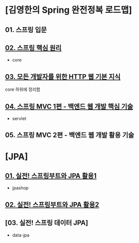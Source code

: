 # [김영한의 Spring 완전정복 로드맵]
## 01. 스프링 입문

## [02. 스프링 핵심 원리](https://github.com/Limhyeonsu/inflearn_study/blob/main/core/src/02.%EC%8A%A4%ED%94%84%EB%A7%81%ED%95%B5%EC%8B%AC%EC%9B%90%EB%A6%AC.md)
* core

## [03. 모든 개발자를 위한 HTTP 웹 기본 지식](https://github.com/Limhyeonsu/inflearn_study/blob/main/core/src/03.%EB%AA%A8%EB%93%A0%20%EA%B0%9C%EB%B0%9C%EC%9E%90%EB%A5%BC%20%EC%9C%84%ED%95%9C%20HTTP%20%EC%9B%B9%20%EA%B8%B0%EB%B3%B8%20%EC%A7%80%EC%8B%9D.md)
core 하위에 정리함

## [04. 스프링 MVC 1편 - 백엔드 웹 개발 핵심 기술](https://github.com/Limhyeonsu/inflearn_study/blob/main/servlet/src/04.%EC%8A%A4%ED%94%84%EB%A7%81%20MVC%201%ED%8E%B8%20%EB%B0%B1%EC%97%94%EB%93%9C%20%EC%9B%B9%20%EA%B0%9C%EB%B0%9C%20%ED%99%9C%EC%9A%A9%20%EA%B8%B0%EC%88%A0.md)
* servlet

## 05. 스프링 MVC 2편 - 백엔드 웹 개발 활용 기술

# [JPA]
## [01. 실전! 스프링부트와 JPA 활용1](https://github.com/Limhyeonsu/inflearn_study/blob/main/jpashop/src/01.%20%EC%8B%A4%EC%A0%84!%20%EC%8A%A4%ED%94%84%EB%A7%81%EB%B6%80%ED%8A%B8%EC%99%80%20JPA%20%ED%99%9C%EC%9A%A91.md)
* jpashop

## [02. 실전! 스프링부트와 JPA 활용2](https://github.com/Limhyeonsu/inflearn_study/blob/main/jpashop/src/02.%EC%8B%A4%EC%A0%84!%20%EC%8A%A4%ED%94%84%EB%A7%81%EB%B6%80%ED%8A%B8%EC%99%80%20JPA%20%ED%99%9C%EC%9A%A92.md)

## [03. 실전! 스프링 데이터 JPA]
* data-jpa